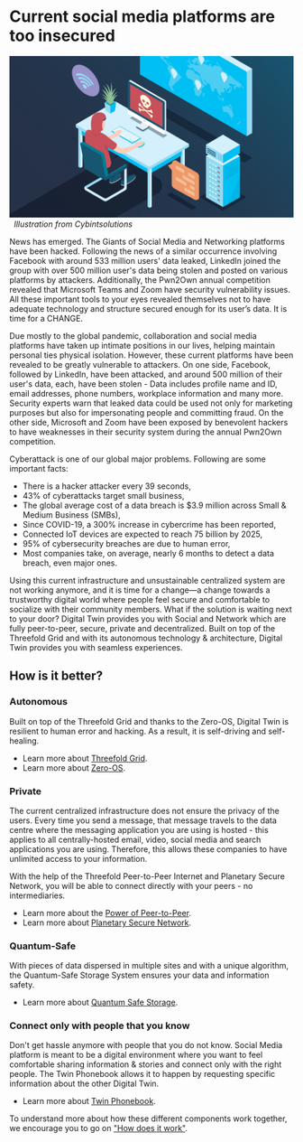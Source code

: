 # Current social media platforms are too insecured

![](img/cyber_security.jpeg) 
*Illustration from Cybintsolutions*

News has emerged. The Giants of Social Media and Networking platforms have been hacked. Following the news of a similar occurrence involving Facebook with around 533 million users' data leaked, LinkedIn joined the group with over 500 million user's data being stolen and posted on various platforms by attackers. Additionally, the Pwn2Own annual competition revealed that Microsoft Teams and Zoom have security vulnerability issues. All these important tools to your eyes revealed themselves not to have adequate technology and structure secured enough for its user’s data. It is time for a CHANGE. 

Due mostly to the global pandemic, collaboration and social media platforms have taken up intimate positions in our lives, helping maintain personal ties physical isolation. However, these current platforms have been revealed to be greatly vulnerable to attackers. On one side, Facebook, followed by LinkedIn, have been attacked, and around 500 million of their user's data, each, have been stolen - Data includes profile name and ID, email addresses, phone numbers, workplace information and many more. Security experts warn that leaked data could be used not only for marketing purposes but also for impersonating people and committing fraud. On the other side, Microsoft and Zoom have been exposed by benevolent hackers to have weaknesses in their security system during the annual Pwn2Own competition. 

Cyberattack is one of our global major problems. Following are some important facts: 
- There is a hacker attacker every 39 seconds, 
- 43% of cyberattacks target small business, 
- The global average cost of a data breach is $3.9 million across Small & Medium Business (SMBs),
- Since COVID-19, a 300% increase in cybercrime has been reported, 
- Connected IoT devices are expected to reach 75 billion by 2025, 
- 95% of cybersecurity breaches are due to human error, 
- Most companies take, on average, nearly 6 months to detect a data breach, even major ones. 

Using this current infrastructure and unsustainable centralized system are not working anymore, and it is time for a change—a change towards a trustworthy digital world where people feel secure and comfortable to socialize with their community members. 
What if the solution is waiting next to your door? Digital Twin provides you with Social and Network which are fully peer-to-peer, secure, private and decentralized. Built on top of the Threefold Grid and with its autonomous technology & architecture, Digital Twin provides you with seamless experiences.

## How is it better?

### Autonomous 

Built on top of the Threefold Grid and thanks to the Zero-OS, Digital Twin is resilient to human error and hacking. As a result, it is self-driving and self-healing. 

- Learn more about [Threefold Grid](twin_architecture).
- Learn more about [Zero-OS](threefold:zos).

### Private 

The current centralized infrastructure does not ensure the privacy of the users. Every time you send a message, that message travels to the data centre where the messaging application you are using is hosted - this applies to all centrally-hosted email, video, social media and search applications you are using. Therefore, this allows these companies to have unlimited access to your information. 

With the help of the Threefold Peer-to-Peer Internet and Planetary Secure Network, you will be able to connect directly with your peers - no intermediaries. 

- Learn more about the [Power of Peer-to-Peer](power_of_p2p).
- Learn more about [Planetary Secure Network](planetary_secure_network).

### Quantum-Safe

With pieces of data dispersed in multiple sites and with a unique algorithm, the Quantum-Safe Storage System ensures your data and information safety. 

- Learn more about [Quantum Safe Storage](qsstoragesystem).

### Connect only with people that you know 

Don't get hassle anymore with people that you do not know. Social Media platform is meant to be a digital environment where you want to feel comfortable sharing information & stories and connect only with the right people. The Twin Phonebook allows it to happen by requesting specific information about the other Digital Twin. 

- Learn more about [Twin Phonebook](phonebook).

To understand more about how these different components work together, we encourage you to go on ["How does it work"](howdoesitwork). 


